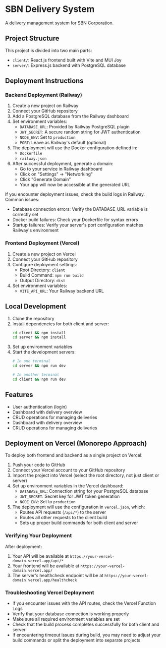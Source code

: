# SBN Delivery System

A delivery management system for SBN Corporation.

## Project Structure

This project is divided into two main parts:
- `client/`: React.js frontend built with Vite and MUI Joy
- `server/`: Express.js backend with PostgreSQL database

## Deployment Instructions

### Backend Deployment (Railway)

1. Create a new project on Railway
2. Connect your GitHub repository
3. Add a PostgreSQL database from the Railway dashboard
4. Set environment variables:
   - `DATABASE_URL`: Provided by Railway PostgreSQL plugin
   - `JWT_SECRET`: A secure random string for JWT authentication
   - `NODE_ENV`: Set to `production`
   - `PORT`: Leave as Railway's default (optional)
5. The deployment will use the Docker configuration defined in:
   - `Dockerfile`
   - `railway.json`
6. After successful deployment, generate a domain:
   - Go to your service in Railway dashboard
   - Click on "Settings" → "Networking"
   - Click "Generate Domain"
   - Your app will now be accessible at the generated URL

If you encounter deployment issues, check the build logs in Railway. Common issues:
- Database connection errors: Verify the DATABASE_URL variable is correctly set
- Docker build failures: Check your Dockerfile for syntax errors
- Startup failures: Verify your server's port configuration matches Railway's environment

### Frontend Deployment (Vercel)

1. Create a new project on Vercel
2. Connect your GitHub repository
3. Configure deployment settings:
   - Root Directory: `client`
   - Build Command: `npm run build`
   - Output Directory: `dist`
4. Set environment variables:
   - `VITE_API_URL`: Your Railway backend URL

## Local Development

1. Clone the repository
2. Install dependencies for both client and server:
   ```bash
   cd client && npm install
   cd server && npm install
   ```
3. Set up environment variables
4. Start the development servers:
   ```bash
   # In one terminal
   cd server && npm run dev
   
   # In another terminal
   cd client && npm run dev
   ```

## Features

- User authentication (login)
- Dashboard with delivery overview
- CRUD operations for managing deliveries 
- Dashboard with delivery overview
- CRUD operations for managing deliveries 

## Deployment on Vercel (Monorepo Approach)

To deploy both frontend and backend as a single project on Vercel:

1. Push your code to GitHub
2. Connect your Vercel account to your GitHub repository
3. Import the project into Vercel (select the root directory, not just client or server)
4. Set up environment variables in the Vercel dashboard:
   - `DATABASE_URL`: Connection string for your PostgreSQL database
   - `JWT_SECRET`: Secret key for JWT token generation
   - `NODE_ENV`: Set to `production`
5. The deployment will use the configuration in `vercel.json`, which:
   - Routes API requests (`/api/*`) to the server
   - Routes all other requests to the client build
   - Sets up proper build commands for both client and server

### Verifying Your Deployment

After deployment:
1. Your API will be available at `https://your-vercel-domain.vercel.app/api/*`
2. Your frontend will be available at `https://your-vercel-domain.vercel.app/`
3. The server's healthcheck endpoint will be at `https://your-vercel-domain.vercel.app/healthcheck`

### Troubleshooting Vercel Deployment

- If you encounter issues with the API routes, check the Vercel Function Logs
- Verify that your database connection is working properly
- Make sure all required environment variables are set
- Check that the build process completes successfully for both client and server
- If encountering timeout issues during build, you may need to adjust your build commands or split the deployment into separate projects 